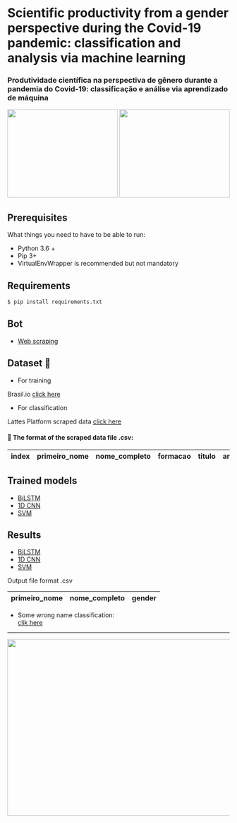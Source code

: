 # Scientific productivity from a gender perspective during the Covid-19 pandemic: classification and analysis via machine learning
### Produtividade científica na perspectiva de gênero durante a pandemia do Covid-19: classificação e análise via aprendizado de máquina

<div>
  <img src="https://github.com/TheGabrielSN/Gender-Classification-in-Academic-Papers/blob/main/figures/image3.png" width="250" height="200">
  <img src="https://github.com/TheGabrielSN/Gender-Classification-in-Academic-Papers/blob/main/figures/image4.png" width="250" height="200">
</div>

## Prerequisites

What things you need to have to be able to run:

  * Python 3.6 +
  * Pip 3+
  * VirtualEnvWrapper is recommended but not mandatory

## Requirements 

```bash
$ pip install requirements.txt
```
## Bot 
  * [Web scraping](https://github.com/roscibely/Gender-Classification-in-Academic-Papers/tree/main/web-scraping-from-lattes)

## Dataset 🎲
  * For training 
  
   Brasil.io [click here](https://data.brasil.io/dataset/genero-nomes/nomes.csv.gz)

  * For classification
  
   Lattes Platform scraped data [click here](https://github.com/TheGabrielSN/Gender-Classification-in-Academic-Papers/blob/main/web-scraping-from-lattes/dataLattes.csv)
#### 📄 The format of the  scraped data file .csv: 
  | index |	primeiro_nome | nome_completo  | formacao | titulo | ano |
  |---- |---- |----- | ----- | ------ | ------ |


## Trained models
  * [BiLSTM](https://github.com/roscibely/Gender-Classification-in-Academic-Papers/tree/main/machine-learning-models/deep-learning-models/BiLSTM/Model)
  * [1D CNN](https://github.com/roscibely/Gender-Classification-in-Academic-Papers/tree/main/machine-learning-models/deep-learning-models/1D-CNN/Model)
  * [SVM](https://github.com/roscibely/Gender-Classification-in-Academic-Papers/tree/main/machine-learning-models/SVM/Models)

## Results 

  * [BiLSTM](https://github.com/TheGabrielSN/Gender-Classification-in-Academic-Papers/blob/main/notebooks/BiLSTM_Classify_Lattes.ipynb)
  * [1D CNN](https://github.com/TheGabrielSN/Gender-Classification-in-Academic-Papers/blob/main/notebooks/CNN_Classify_Lattes.ipynb)
  * [SVM](https://github.com/TheGabrielSN/Gender-Classification-in-Academic-Papers/blob/main/notebooks/SVM_Classify_Lattes.ipynb)

Output file format .csv

 |	primeiro_nome | nome_completo  | gender |
  |---- |---- |----- | 

* Some wrong name classification:  
[clik here](https://github.com/TheGabrielSN/gender-classification-scientific-productivity/blob/main/notebooks/results/Classifica%C3%A7%C3%A3o_incorreta_todos.csv)
---


<div>
  <img src="https://github.com/roscibely/Gender-Classification-in-Academic-Papers/blob/main/figures/graphical-abstract.png" width="650" height="400">
</div>

